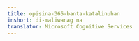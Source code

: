 ```yaml
---
title: opisina-365-banta-katalinuhan
inshort: di-maliwanag na
translator: Microsoft Cognitive Services
---
```




